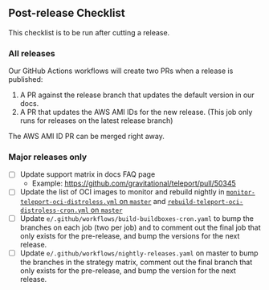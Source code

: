 ## Post-release Checklist

This checklist is to be run after cutting a release.

### All releases

Our GitHub Actions workflows will create two PRs when a release is published:

1. A PR against the release branch that updates the default version in our docs.
2. A PR that updates the AWS AMI IDs for the new release. (This job only runs
   for releases on the latest release branch)

The AWS AMI ID PR can be merged right away.

### Major releases only

- [ ] Update support matrix in docs FAQ page
  - Example: https://github.com/gravitational/teleport/pull/50345
- [ ] Update the list of OCI images to monitor and rebuild nightly in
  [`monitor-teleport-oci-distroless.yml` on `master`](https://github.com/gravitational/teleport.e/blob/master/.github/workflows/monitor-teleport-oci-distroless.yml) and
  [`rebuild-teleport-oci-distroless-cron.yml` on `master`](https://github.com/gravitational/teleport.e/blob/master/.github/workflows/rebuild-teleport-oci-distroless-cron.yml)
- [ ] Update `e/.github/workflows/build-buildboxes-cron.yaml` to bump the
  branches on each job (two per job) and to comment out the final job that only
  exists for the pre-release, and bump the versions for the next release.
- [ ] Update `e/.github/workflows/nightly-releases.yaml` on master to bump the 
  branches in the strategy matrix, comment out the final branch that only 
  exists for the pre-release, and bump the version for the next release.
